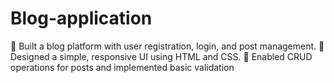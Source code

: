 # Blog-application
 Built a blog platform with user registration, login, and post management.  Designed a simple, responsive UI using HTML and CSS.  Enabled CRUD operations for posts and implemented basic validation
